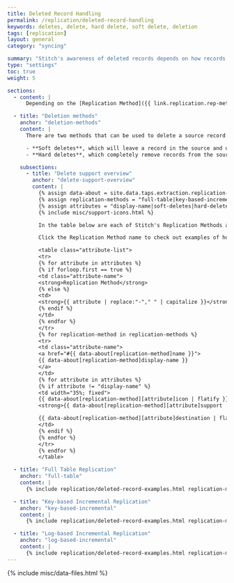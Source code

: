 ```yaml
---
title: Deleted Record Handling
permalink: /replication/deleted-record-handling
keywords: deletes, delete, hard delete, soft delete, deletion
tags: [replication]
layout: general
category: "syncing"

summary: "Stitch's awareness of deleted records depends on how records are deleted in the source and the Replication Method being used. In this guide, we explain the different deletion methods and how each one works with each of Stitch's supported Replication Methods."
type: "settings"
toc: true
weight: 5

sections:
  - content: |
      Depending on the [Replication Method]({{ link.replication.rep-methods | prepend: site.baseurl }}) being used and how records are deleted in the source, deletes may not be captured during the replication process.

  - title: "Deletion methods"
    anchor: "deletion-methods"
    content: |
      There are two methods that can be used to delete a source record:

      - **Soft deletes**, which will leave a record in the source and use a flag to indicate deletion, such as `is_deleted` or `deleted_on`. If the delete event updates the record's Replication Key value, Stitch will detect and replicate the changes.
      - **Hard deletes**, which completely remove records from the source. It's as if the record never existed. If using Key-based Incremental Replication, this will remove the record's Replication Key value, which Stitch uses to identify new and updated records. Without a Replication Key value to check, Stitch can't identify the change and update the record in the destination.

    subsections:
      - title: "Delete support overview"
        anchor: "delete-support-overview"
        content: |
          {% assign data-about = site.data.taps.extraction.replication-methods %}
          {% assign replication-methods = "full-table|key-based-incremental|log-based-incremental" | split: "|" %}
          {% assign attributes = "display-name|soft-deletes|hard-deletes" | split:"|" %}
          {% include misc/support-icons.html %}

          In the table below are each of Stitch's Replication Methods and the level at which each deletion method is supported.

          Click the Replication Method name to check out examples of how each deletion method works with that specific Replication Method.

          <table class="attribute-list">
          <tr>
          {% for attribute in attributes %}
          {% if forloop.first == true %}
          <td class="attribute-name">
          <strong>Replication Method</strong>
          {% else %}
          <td>
          <strong>{{ attribute | replace:"-"," " | capitalize }}</strong>
          {% endif %}
          </td>
          {% endfor %}
          </tr>
          {% for replication-method in replication-methods %}
          <tr>
          <td class="attribute-name">
          <a href="#{{ data-about[replication-method]name }}">
          {{ data-about[replication-method]display-name }}
          </a>
          </td>
          {% for attribute in attributes %}
          {% if attribute != "display-name" %}
          <td width="35%; fixed">
          {{ data-about[replication-method][attribute]icon | flatify }}
          <strong>{{ data-about[replication-method][attribute]support | replace:"-"," " | capitalize }}</strong><br><br>

          {{ data-about[replication-method][attribute]destination | flatify | markdownify }}
          </td>
          {% endif %}
          {% endfor %}
          </tr>
          {% endfor %}
          </table>

  - title: "Full Table Replication"
    anchor: "full-table"
    content: |
      {% include replication/deleted-record-examples.html replication-method="full-table" display-name="Full Table" %}

  - title: "Key-based Incremental Replication"
    anchor: "key-based-incremental"
    content: |
      {% include replication/deleted-record-examples.html replication-method="key-based-incremental" display-name="Key-based Incremental" %}

  - title: "Log-based Incremental Replication"
    anchor: "log-based-incremental"
    content: |
      {% include replication/deleted-record-examples.html replication-method="log-based-incremental" display-name="Log-based Incremental" %}
---
```

{% include misc/data-files.html %}
